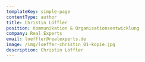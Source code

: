 ```yaml
---
templateKey: simple-page
contentType: author
title: Christin Löffler
position: Kommunikation & Organisationsentwicklung
company: Real Experts
email: loeffler@realexperts.de
image: /img/loeffer-christin_01-kopie.jpg
description: Christin Löffler
---
```

